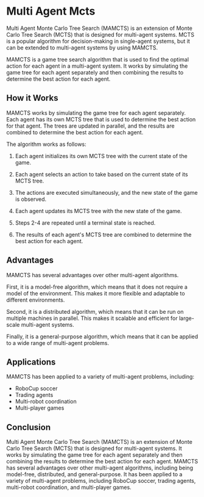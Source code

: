 # Multi Agent Mcts

Multi Agent Monte Carlo Tree Search (MAMCTS) is an extension of Monte Carlo Tree Search (MCTS) that is designed for multi-agent systems. MCTS is a popular algorithm for decision-making in single-agent systems, but it can be extended to multi-agent systems by using MAMCTS. 

MAMCTS is a game tree search algorithm that is used to find the optimal action for each agent in a multi-agent system. It works by simulating the game tree for each agent separately and then combining the results to determine the best action for each agent. 

## How it Works

MAMCTS works by simulating the game tree for each agent separately. Each agent has its own MCTS tree that is used to determine the best action for that agent. The trees are updated in parallel, and the results are combined to determine the best action for each agent.

The algorithm works as follows:

1. Each agent initializes its own MCTS tree with the current state of the game.

2. Each agent selects an action to take based on the current state of its MCTS tree.

3. The actions are executed simultaneously, and the new state of the game is observed.

4. Each agent updates its MCTS tree with the new state of the game.

5. Steps 2-4 are repeated until a terminal state is reached.

6. The results of each agent's MCTS tree are combined to determine the best action for each agent.

## Advantages

MAMCTS has several advantages over other multi-agent algorithms. 

First, it is a model-free algorithm, which means that it does not require a model of the environment. This makes it more flexible and adaptable to different environments.

Second, it is a distributed algorithm, which means that it can be run on multiple machines in parallel. This makes it scalable and efficient for large-scale multi-agent systems.

Finally, it is a general-purpose algorithm, which means that it can be applied to a wide range of multi-agent problems.

## Applications

MAMCTS has been applied to a variety of multi-agent problems, including:

- RoboCup soccer
- Trading agents
- Multi-robot coordination
- Multi-player games

## Conclusion

Multi Agent Monte Carlo Tree Search (MAMCTS) is an extension of Monte Carlo Tree Search (MCTS) that is designed for multi-agent systems. It works by simulating the game tree for each agent separately and then combining the results to determine the best action for each agent. MAMCTS has several advantages over other multi-agent algorithms, including being model-free, distributed, and general-purpose. It has been applied to a variety of multi-agent problems, including RoboCup soccer, trading agents, multi-robot coordination, and multi-player games.
